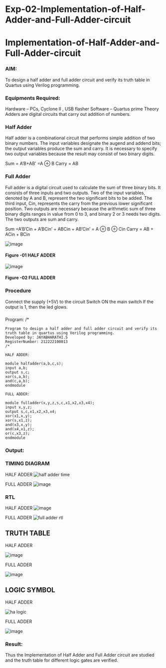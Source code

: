 # Exp-02-Implementation-of-Half-Adder-and-Full-Adder-circuit

# Implementation-of-Half-Adder-and-Full-Adder-circuit
### AIM:
To design a half adder and full adder circuit and verify its truth table in Quartus using Verilog programming.

### Equipments Required:
Hardware – PCs, Cyclone II , USB flasher
Software – Quartus prime
Theory
Adders are digital circuits that carry out addition of numbers.

### Half Adder
Half adder is a combinational circuit that performs simple addition of two binary numbers. The input variables designate the augend and addend bits; the output variables produce the sum and carry. It is necessary to specify two output variables because the result may consist of two binary digits.

Sum = A’B+AB’ =A ⊕ B Carry = AB

### Full Adder
Full adder is a digital circuit used to calculate the sum of three binary bits. It consists of three inputs and two outputs. Two of the input variables, denoted by A and B, represent the two significant bits to be added. The third input, Cin, represents the carry from the previous lower significant position. Two outputs are necessary because the arithmetic sum of three binary digits ranges in value from 0 to 3, and binary 2 or 3 needs two digits. The two outputs are sum and carry.

Sum =A’B’Cin + A’BCin’ + ABCin + AB’Cin’ = A ⊕ B ⊕ Cin Carry = AB + ACin + BCin

 ![image](https://user-images.githubusercontent.com/36288975/163552156-a13e5a56-c638-4110-97d9-8896907c8d25.png)

#### Figure -01 HALF ADDER 


![image](https://user-images.githubusercontent.com/36288975/163552057-b3547877-6d07-45b4-b7e0-bcfebfad9e1d.png)

#### Figure -02 FULL ADDER 

### Procedure

Connect the supply (+5V) to the circuit
Switch ON the main switch
If the output is 1, then the led glows.
### 
Program:
/*
```
Program to design a half adder and full adder circuit and verify its truth table in quartus using Verilog programming.
Developed by: JAYABHARATHI.S
RegisterNumber: 212222100013
/*

HALF ADDER:

module halfadder(a,b,c,s);
input a,b;
output s,c;
xor(s,a,b);
and(c,a,b);
endmodule

FULL ADDER:

module fulladder(x,y,z,s,c,x1,x2,x3,x4);
input x,y,z;
output s,c,x1,x2,x3,x4;
xor(x1,x,y);
xor(s,x1,z);
and(x3,x,y);
and(x4,x1,z);
or(c,x3,z);
endmodule 
```

### Output:

### TIMING DIAGRAM

HALF ADDER
![half adder time](https://user-images.githubusercontent.com/120367796/232683223-f9743a16-702c-4914-981e-10a3cd6fb7b7.png)

FULL ADDER
![image](https://user-images.githubusercontent.com/120367796/232683146-987f2322-014e-422a-a906-ab5c0fffac93.png)


### RTL

HALF ADDER
![image](https://user-images.githubusercontent.com/120367796/232683957-510252ee-e3a4-48f8-b26a-3eeba488c2b5.png)

FULL ADDER
![full adder rtl](https://user-images.githubusercontent.com/120367796/232684002-09fc37c4-9bb3-4289-b179-0c2fc6ad81f0.png)


## TRUTH TABLE

HALF ADDER

![image](https://user-images.githubusercontent.com/120367796/232685416-a5699dea-43d3-4646-8470-cb23fd7e298c.png)

FULL ADDER

![image](https://user-images.githubusercontent.com/120367796/232685444-c72487f6-55a7-47ff-a594-3c5d861bb208.png)


## LOGIC SYMBOL

HALF ADDER

![ha logic](https://user-images.githubusercontent.com/120367796/232685258-6de83d55-4bf3-4ca5-bf2a-9bda62f025ad.png)

FULL ADDER

![image](https://user-images.githubusercontent.com/120367796/232685330-4ec237b6-ae9e-4f89-82b4-26ec467b45a9.png)


### Result:
Thus the Implementation of Half Adder and Full Adder circuit are studied and the truth table for different logic gates are verified.

